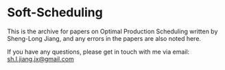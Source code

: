 # Soft-Scheduling


This is the archive for papers on Optimal Production Scheduling written by Sheng-Long Jiang, and any errors in the papers are also noted here.

If you have any questions, please get in touch with me via email: sh.l.jiang.jx@gmail.com

